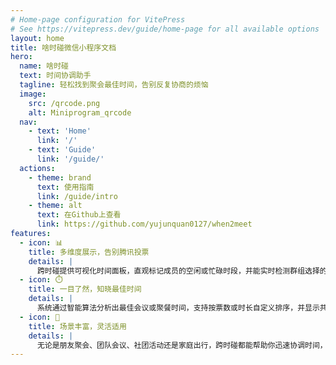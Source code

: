 ```yaml
---
# Home-page configuration for VitePress
# See https://vitepress.dev/guide/home-page for all available options
layout: home
title: 啥时碰微信小程序文档
hero:
  name: 啥时碰
  text: 时间协调助手
  tagline: 轻松找到聚会最佳时间，告别反复协商的烦恼
  image:
    src: /qrcode.png
    alt: Miniprogram_qrcode
  nav: 
    - text: 'Home'
      link: '/'
    - text: 'Guide'
      link: '/guide/'
  actions:
    - theme: brand
      text: 使用指南
      link: /guide/intro 
    - theme: alt
      text: 在Github上查看
      link: https://github.com/yujunquan0127/when2meet
features:
  - icon: 📊
    title: 多维度展示，告别腾讯投票
    details: |
      跨时碰提供可视化时间面板，直观标记成员的空闲或忙碌时段，并能实时检测群组选择的重叠情况；同时支持阳历、农历与星期三种日期显示模式，每次投票更新都会自动推送进度，让协商过程更高效。
  - icon: ⏱️
    title: 一目了然，知晓最佳时间
    details: |
      系统通过智能算法分析出最佳会议或聚餐时间，支持按票数或时长自定义排序，并显示共享空闲人数；用户还能一键将日程加入系统日历，确保不错过任何约定。
  - icon: 🎯
    title: 场景丰富，灵活适用
    details: |
      无论是朋友聚会、团队会议、社团活动还是家庭出行，跨时碰都能帮助你迅速协调时间，省去来回确认的麻烦。
---
```

